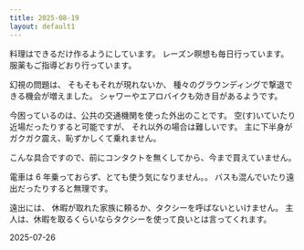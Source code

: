 ```yaml
---
title: 2025-08-19
layout: default1
---
```

料理はできるだけ作るようにしています。
レーズン瞑想も毎日行っています。
服薬もご指導どおり行っています。

幻視の問題は、
そもそもそれが現れないか、
種々のグラウンディングで撃退できる機会が増えました。
シャワーやエアロバイクも効き目があるようです。

今困っているのは、公共の交通機関を使った外出のことです。
空(す)いていたり近場だったりすると可能ですが、
それ以外の場合は難しいです。
主に下半身がガクガク震え、恥ずかしくて乗れません。

こんな具合ですので、前にコンタクトを無くしてから、今まで買えていません。

電車は 6 年乗っておらず、とても使う気になりません。。
バスも混んでいたり遠出だったりすると無理です。

遠出には、
休暇が取れた家族に頼るか、タクシーを呼ばないといけません。
主人は、休暇を取るくらいならタクシーを使って良いとは言ってくれます。

2025-07-26
